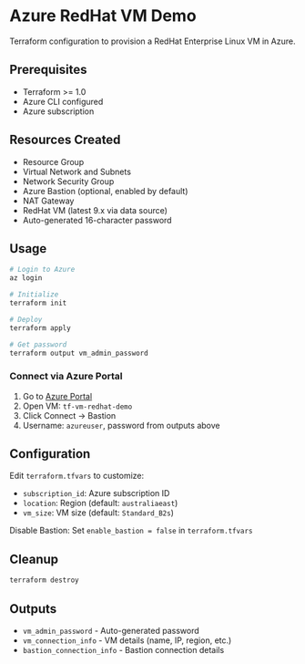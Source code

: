# Azure RedHat VM Demo

Terraform configuration to provision a RedHat Enterprise Linux VM in Azure.

## Prerequisites

- Terraform >= 1.0
- Azure CLI configured
- Azure subscription

## Resources Created

- Resource Group
- Virtual Network and Subnets
- Network Security Group
- Azure Bastion (optional, enabled by default)
- NAT Gateway
- RedHat VM (latest 9.x via data source)
- Auto-generated 16-character password

## Usage

```bash
# Login to Azure
az login

# Initialize
terraform init

# Deploy
terraform apply

# Get password
terraform output vm_admin_password
```

### Connect via Azure Portal

1. Go to [Azure Portal](https://portal.azure.com)
2. Open VM: `tf-vm-redhat-demo`
3. Click Connect → Bastion
4. Username: `azureuser`, password from outputs above

## Configuration

Edit `terraform.tfvars` to customize:

- `subscription_id`: Azure subscription ID
- `location`: Region (default: `australiaeast`)
- `vm_size`: VM size (default: `Standard_B2s`)

Disable Bastion: Set `enable_bastion = false` in `terraform.tfvars`

## Cleanup

```bash
terraform destroy
```

## Outputs

- `vm_admin_password` - Auto-generated password
- `vm_connection_info` - VM details (name, IP, region, etc.)
- `bastion_connection_info` - Bastion connection details
